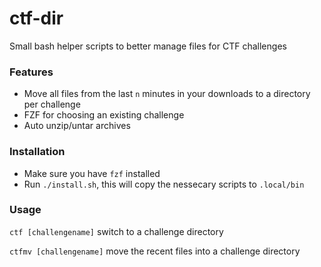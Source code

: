 # ctf-dir

Small bash helper scripts to better manage files for CTF challenges

### Features
* Move all files from the last `n` minutes in your downloads to a directory per challenge
* FZF for choosing an existing challenge
* Auto unzip/untar archives

### Installation
* Make sure you have `fzf` installed
* Run `./install.sh`, this will copy the nessecary scripts to `.local/bin`

### Usage
`ctf [challengename]` switch to a challenge directory

`ctfmv [challengename]` move the recent files into a challenge directory
